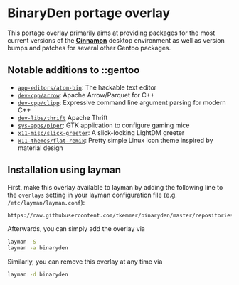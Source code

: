 # BinaryDen portage overlay
This portage overlay primarily aims at providing packages for the most current versions of
the [**Cinnamon**](https://github.com/linuxmint) desktop environment as well as version
bumps and patches for several other Gentoo packages.

## Notable additions to ::gentoo
 * [`app-editors/atom-bin`](https://github.com/atom/atom):
   The hackable text editor
 * [`dev-cpp/arrow`](https://github.com/apache/arrow):
   Apache Arrow/Parquet for C++
 * [`dev-cpp/clipp`](https://github.com/muellan/clipp):
   Expressive command line argument parsing for modern C++
 * [`dev-libs/thrift`](https://github.com/apache/thrift)
   Apache Thrift
 * [`sys-apps/piper`](https://github.com/libratbag/piper):
   GTK application to configure gaming mice
 * [`x11-misc/slick-greeter`](https://github.com/linuxmint/slick-greeter):
   A slick-looking LightDM greeter
 * [`x11-themes/flat-remix`](https://github.com/daniruiz/flat-remix):
   Pretty simple Linux icon theme inspired by material design

## Installation using layman
First, make this overlay available to layman by adding the following line to the `overlays`
setting in your layman configuration file (e.g. `/etc/layman/layman.conf`):
```
https://raw.githubusercontent.com/tkemmer/binaryden/master/repositories.xml
```

Afterwards, you can simply add the overlay via
```sh
layman -S
layman -a binaryden
```
Similarly, you can remove this overlay at any time via
```sh
layman -d binaryden
```
